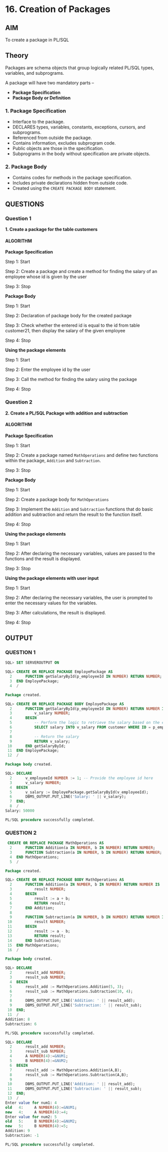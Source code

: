 # 16. Creation of Packages

## AIM

To create a package in PL/SQL

## Theory

Packages are schema objects that group logically related PL/SQL types, variables, and subprograms.

A package will have two mandatory parts –

- **Package Specification**
- **Package Body or Definition**

### 1. Package Specification

  - Interface to the package.
  - DECLARES types, variables, constants, exceptions, cursors, and subprograms.
  - Referenced from outside the package.
  - Contains information, excludes subprogram code.
  - Public objects are those in the specification.
  - Subprograms in the body without specification are private objects.

### 2. Package Body

  - Contains codes for methods in the package specification.
  - Includes private declarations hidden from outside code.
  - Created using the `CREATE PACKAGE BODY` statement.

## QUESTIONS

### Question 1

**1. Create a package for the table customers**

#### ALGORITHM

**Package Specification**

Step 1: Start

Step 2: Create a package and create a method for finding the salary of an employee whose id is given by the user

Step 3: Stop

**Package Body**

Step 1: Start

Step 2: Declaration of package body for the created package

Step 3: Check whether the entered id is equal to the id from table customer21, then display the salary of the given employee

Step 4: Stop

**Using the package elements**

Step 1: Start

Step 2: Enter the employee id by the user

Step 3: Call the method for finding the salary using the package

Step 4: Stop

### Question 2

**2. Create a PL/SQL Package with addition and subtraction**

#### ALGORITHM

**Package Specification**

Step 1: Start

Step 2: Create a package named `MathOperations` and define two functions within the package, `Addition` and `Subtraction`.

Step 3: Stop

**Package Body**

Step 1: Start

Step 2: Create a package body for `MathOperations`

Step 3: Implement the `Addition` and `Subtraction` functions that do basic addition and subtraction and return the result to the function itself.

Step 4: Stop

**Using the package elements**

Step 1: Start

Step 2: After declaring the necessary variables, values are passed to the functions and the result is displayed.

Step 3: Stop

**Using the package elements with user input**

Step 1: Start

Step 2: After declaring the necessary variables, the user is prompted to enter the necessary values for the variables.

Step 3: After calculations, the result is displayed.

Step 4: Stop

## OUTPUT

### QUESTION 1

```sql
SQL> SET SERVEROUTPUT ON
```
```sql
SQL> CREATE OR REPLACE PACKAGE EmployePackage AS
  2      FUNCTION getSalaryById(p_employeeId IN NUMBER) RETURN NUMBER;
  3  END EmployePackage;
  4  /

Package created.
```
```sql
SQL> CREATE OR REPLACE PACKAGE BODY EmployePackage AS
  2      FUNCTION getSalaryById(p_employeeId IN NUMBER) RETURN NUMBER IS
  3          v_salary NUMBER;
  4      BEGIN
  5          -- Perform the logic to retrieve the salary based on the employee id
  6          SELECT salary INTO v_salary FROM customer WHERE ID = p_employeeId;
  7
  8          -- Return the salary
  9          RETURN v_salary;
 10      END getSalaryById;
 11  END EmployePackage;
 12  /

Package body created.
```
```sql
SQL> DECLARE
  2      v_employeeId NUMBER := 1; -- Provide the employee id here
  3      v_salary NUMBER;
  4  BEGIN
  5      v_salary := EmployePackage.getSalaryById(v_employeeId);
  6      DBMS_OUTPUT.PUT_LINE('Salary: ' || v_salary);
  7  END;
  8  /
Salary: 50000

PL/SQL procedure successfully completed.
```

### QUESTION 2

```sql
 CREATE OR REPLACE PACKAGE MathOperations AS
  2      FUNCTION Addition(a IN NUMBER, b IN NUMBER) RETURN NUMBER;
  3      FUNCTION Subtraction(a IN NUMBER, b IN NUMBER) RETURN NUMBER;
  4  END MathOperations;
  5  /

Package created.
```
```sql
SQL> CREATE OR REPLACE PACKAGE BODY MathOperations AS
  2      FUNCTION Addition(a IN NUMBER, b IN NUMBER) RETURN NUMBER IS
  3          result NUMBER;
  4      BEGIN
  5          result := a + b;
  6          RETURN result;
  7      END Addition;
  8
  9      FUNCTION Subtraction(a IN NUMBER, b IN NUMBER) RETURN NUMBER IS
 10          result NUMBER;
 11      BEGIN
 12          result := a - b;
 13          RETURN result;
 14      END Subtraction;
 15  END MathOperations;
 16  /

Package body created.
```
```sql
SQL> DECLARE
  2      result_add NUMBER;
  3      result_sub NUMBER;
  4  BEGIN
  5      result_add := MathOperations.Addition(5, 3);
  6      result_sub := MathOperations.Subtraction(10, 4);
  7
  8      DBMS_OUTPUT.PUT_LINE('Addition: ' || result_add);
  9      DBMS_OUTPUT.PUT_LINE('Subtraction: ' || result_sub);
 10  END;
 11  /
Addition: 8
Subtraction: 6

PL/SQL procedure successfully completed.
```
```sql
SQL> DECLARE
  2      result_add NUMBER;
  3      result_sub NUMBER;
  4      A NUMBER(4):=&NUM1;
  5      B NUMBER(4):=&NUM2;
  6  BEGIN
  7      result_add := MathOperations.Addition(A,B);
  8      result_sub := MathOperations.Subtraction(A,B);
  9
 10      DBMS_OUTPUT.PUT_LINE('Addition: ' || result_add);
 11      DBMS_OUTPUT.PUT_LINE('Subtraction: ' || result_sub);
 12  END;
 13  /
Enter value for num1: 4
old   4:     A NUMBER(4):=&NUM1;
new   4:     A NUMBER(4):=4;
Enter value for num2: 5
old   5:     B NUMBER(4):=&NUM2;
new   5:     B NUMBER(4):=5;
Addition: 9
Subtraction: -1

PL/SQL procedure successfully completed.
```

